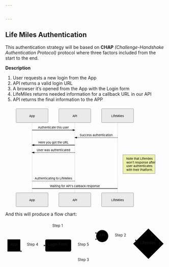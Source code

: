 ```yaml
---


---
```


<h2 id="life-miles-authentication">Life Miles Authentication</h2>
<p>This authentication strategy will be based on <strong>CHAP</strong> <em>(Challenge-Handshake Authentication Protocol)</em> protocol where three factors included from the start to the end.</p>
<p><strong>Description</strong></p>
<ol>
<li>User requests a new login from the App</li>
<li>API returns a valid login URL</li>
<li>A browser it’s opened from the App with the Login form</li>
<li>LifeMiles returns needed information for a callback URL in our API</li>
<li>API returns the final information to the APP</li>
</ol>
<div class="mermaid"><svg xmlns="http://www.w3.org/2000/svg" id="mermaid-svg-5o8sq8FRbSXzT3u4" height="100%" width="100%" style="max-width:750px;" viewBox="-50 -10 750 469"><g></g><g><line id="actor9" x1="75" y1="5" x2="75" y2="458" class="actor-line" stroke-width="0.5px" stroke="#999"></line><rect x="0" y="0" fill="#eaeaea" stroke="#666" width="150" height="65" rx="3" ry="3" class="actor"></rect><text x="75" y="32.5" dominant-baseline="central" alignment-baseline="central" class="actor" style="text-anchor: middle;"><tspan x="75" dy="0">App</tspan></text></g><g><line id="actor10" x1="275" y1="5" x2="275" y2="458" class="actor-line" stroke-width="0.5px" stroke="#999"></line><rect x="200" y="0" fill="#eaeaea" stroke="#666" width="150" height="65" rx="3" ry="3" class="actor"></rect><text x="275" y="32.5" dominant-baseline="central" alignment-baseline="central" class="actor" style="text-anchor: middle;"><tspan x="275" dy="0">API</tspan></text></g><g><line id="actor11" x1="475" y1="5" x2="475" y2="458" class="actor-line" stroke-width="0.5px" stroke="#999"></line><rect x="400" y="0" fill="#eaeaea" stroke="#666" width="150" height="65" rx="3" ry="3" class="actor"></rect><text x="475" y="32.5" dominant-baseline="central" alignment-baseline="central" class="actor" style="text-anchor: middle;"><tspan x="475" dy="0">LifeMiles</tspan></text></g><defs><marker id="arrowhead" refX="5" refY="2" markerWidth="6" markerHeight="4" orient="auto"><path d="M 0,0 V 4 L6,2 Z"></path></marker></defs><defs><marker id="crosshead" markerWidth="15" markerHeight="8" orient="auto" refX="16" refY="4"><path fill="black" stroke="#000000" stroke-width="1px" d="M 9,2 V 6 L16,4 Z" style="stroke-dasharray: 0, 0;"></path><path fill="none" stroke="#000000" stroke-width="1px" d="M 0,1 L 6,7 M 6,1 L 0,7" style="stroke-dasharray: 0, 0;"></path></marker></defs><g><text x="175" y="93" class="messageText" style="text-anchor: middle;">Authenticate this user</text><line x1="75" y1="100" x2="275" y2="100" class="messageLine0" stroke-width="2" stroke="black" marker-end="url(#arrowhead)" style="fill: none;"></line></g><g><text x="375" y="128" class="messageText" style="text-anchor: middle;">Success authentication</text><line x1="475" y1="135" x2="275" y2="135" class="messageLine1" stroke-width="2" stroke="black" marker-end="url(#arrowhead)" style="stroke-dasharray: 3, 3; fill: none;"></line></g><g><text x="175" y="163" class="messageText" style="text-anchor: middle;">Here you got the URL</text><line x1="275" y1="170" x2="75" y2="170" class="messageLine0" stroke-width="2" stroke="black" marker-end="url(#arrowhead)" style="fill: none;"></line></g><g><text x="175" y="198" class="messageText" style="text-anchor: middle;">User was authenticated</text><line x1="275" y1="205" x2="75" y2="205" class="messageLine1" stroke-width="2" stroke="black" marker-end="url(#arrowhead)" style="stroke-dasharray: 3, 3; fill: none;"></line></g><g><rect x="500" y="215" fill="#EDF2AE" stroke="#666" width="150" height="88" rx="0" ry="0" class="note"></rect><text x="496" y="239" fill="black" class="noteText"><tspan x="516" fill="black">Note that Lifemiles</tspan></text><text x="496" y="256" fill="black" class="noteText"><tspan x="516" fill="black"> won't response after</tspan></text><text x="496" y="273" fill="black" class="noteText"><tspan x="516" fill="black">user authenticates</tspan></text><text x="496" y="290" fill="black" class="noteText"><tspan x="516" fill="black">with their Platform.</tspan></text></g><g><text x="175" y="331" class="messageText" style="text-anchor: middle;">Authenticating to LifeMiles</text><line x1="275" y1="338" x2="75" y2="338" class="messageLine1" stroke-width="2" stroke="black" style="stroke-dasharray: 3, 3; fill: none;"></line></g><g><text x="275" y="366" class="messageText" style="text-anchor: middle;">Waiting for API's callback response</text><line x1="75" y1="373" x2="475" y2="373" class="messageLine0" stroke-width="2" stroke="black" style="fill: none;"></line></g><g><rect x="0" y="393" fill="#eaeaea" stroke="#666" width="150" height="65" rx="3" ry="3" class="actor"></rect><text x="75" y="425.5" dominant-baseline="central" alignment-baseline="central" class="actor" style="text-anchor: middle;"><tspan x="75" dy="0">App</tspan></text></g><g><rect x="200" y="393" fill="#eaeaea" stroke="#666" width="150" height="65" rx="3" ry="3" class="actor"></rect><text x="275" y="425.5" dominant-baseline="central" alignment-baseline="central" class="actor" style="text-anchor: middle;"><tspan x="275" dy="0">API</tspan></text></g><g><rect x="400" y="393" fill="#eaeaea" stroke="#666" width="150" height="65" rx="3" ry="3" class="actor"></rect><text x="475" y="425.5" dominant-baseline="central" alignment-baseline="central" class="actor" style="text-anchor: middle;"><tspan x="475" dy="0">LifeMiles</tspan></text></g></svg></div>
<p>And this will produce a flow chart:</p>
<div class="mermaid"><svg xmlns="http://www.w3.org/2000/svg" id="mermaid-svg-o5YKSG2qXGgb9t8l" width="100%" style="max-width: 608.6843719482422px;" viewBox="0 0 608.6843719482422 171"><g transform="translate(-12, -12)"><g class="output"><g class="clusters"></g><g class="edgePaths"><g class="edgePath" style="opacity: 1;"><path class="path" d="M67.64876760563381,81L116.1875,33L212.7265625,33L309.265625,33L359.1348049004178,58.14486833860393" marker-end="url(#arrowhead136)" style="fill:none"></path><defs><marker id="arrowhead136" viewBox="0 0 10 10" refX="9" refY="5" markerUnits="strokeWidth" markerWidth="8" markerHeight="6" orient="auto"><path d="M 0 0 L 10 5 L 0 10 z" class="arrowheadPath" style="stroke-width: 1; stroke-dasharray: 1, 0;"></path></marker></defs></g><g class="edgePath" style="opacity: 1;"><path class="path" d="M68.78125,104L116.1875,104L163.59375,104" marker-end="url(#arrowhead137)" style="fill:none"></path><defs><marker id="arrowhead137" viewBox="0 0 10 10" refX="9" refY="5" markerUnits="strokeWidth" markerWidth="8" markerHeight="6" orient="auto"><path d="M 0 0 L 10 5 L 0 10 z" class="arrowheadPath" style="stroke-width: 1; stroke-dasharray: 1, 0;"></path></marker></defs></g><g class="edgePath" style="opacity: 1;"><path class="path" d="M402.671875,68.5L450.078125,68.5L510.44946625504633,85.53491027083261" marker-end="url(#arrowhead138)" style="fill:none"></path><defs><marker id="arrowhead138" viewBox="0 0 10 10" refX="9" refY="5" markerUnits="strokeWidth" markerWidth="8" markerHeight="6" orient="auto"><path d="M 0 0 L 10 5 L 0 10 z" class="arrowheadPath" style="stroke-width: 1; stroke-dasharray: 1, 0;"></path></marker></defs></g><g class="edgePath" style="opacity: 1;"><path class="path" d="M519.9021495646421,119.91777609052099L450.078125,162L379.671875,162L309.265625,162L212.7265625,162L116.1875,162L68.78125,123.70359085963003" marker-end="url(#arrowhead139)" style="fill:none"></path><defs><marker id="arrowhead139" viewBox="0 0 10 10" refX="9" refY="5" markerUnits="strokeWidth" markerWidth="8" markerHeight="6" orient="auto"><path d="M 0 0 L 10 5 L 0 10 z" class="arrowheadPath" style="stroke-width: 1; stroke-dasharray: 1, 0;"></path></marker></defs></g><g class="edgePath" style="opacity: 1;"><path class="path" d="M261.859375,104L309.265625,104L359.1348049004178,78.85513166139607" marker-end="url(#arrowhead140)" style="fill:none"></path><defs><marker id="arrowhead140" viewBox="0 0 10 10" refX="9" refY="5" markerUnits="strokeWidth" markerWidth="8" markerHeight="6" orient="auto"><path d="M 0 0 L 10 5 L 0 10 z" class="arrowheadPath" style="stroke-width: 1; stroke-dasharray: 1, 0;"></path></marker></defs></g></g><g class="edgeLabels"><g class="edgeLabel" transform="translate(212.7265625,33)" style="opacity: 1;"><g transform="translate(-22.40625,-13)" class="label"><foreignObject width="44.8125" height="26"><div xmlns="http://www.w3.org/1999/xhtml" style="display: inline-block; white-space: nowrap;"><span class="edgeLabel">Step 1</span></div></foreignObject></g></g><g class="edgeLabel" transform="translate(116.1875,104)" style="opacity: 1;"><g transform="translate(-22.40625,-13)" class="label"><foreignObject width="44.8125" height="26"><div xmlns="http://www.w3.org/1999/xhtml" style="display: inline-block; white-space: nowrap;"><span class="edgeLabel">Step 4</span></div></foreignObject></g></g><g class="edgeLabel" transform="translate(450.078125,68.5)" style="opacity: 1;"><g transform="translate(-22.40625,-13)" class="label"><foreignObject width="44.8125" height="26"><div xmlns="http://www.w3.org/1999/xhtml" style="display: inline-block; white-space: nowrap;"><span class="edgeLabel">Step 2</span></div></foreignObject></g></g><g class="edgeLabel" transform="translate(309.265625,162)" style="opacity: 1;"><g transform="translate(-22.40625,-13)" class="label"><foreignObject width="44.8125" height="26"><div xmlns="http://www.w3.org/1999/xhtml" style="display: inline-block; white-space: nowrap;"><span class="edgeLabel">Step 3</span></div></foreignObject></g></g><g class="edgeLabel" transform="translate(309.265625,104)" style="opacity: 1;"><g transform="translate(-22.40625,-13)" class="label"><foreignObject width="44.8125" height="26"><div xmlns="http://www.w3.org/1999/xhtml" style="display: inline-block; white-space: nowrap;"><span class="edgeLabel">Step 5</span></div></foreignObject></g></g></g><g class="nodes"><g class="node" id="A" transform="translate(44.390625,104)" style="opacity: 1;"><rect rx="0" ry="0" x="-24.390625" y="-23" width="48.78125" height="46"></rect><g class="label" transform="translate(0,0)"><g transform="translate(-14.390625,-13)"><foreignObject width="28.78125" height="26"><div xmlns="http://www.w3.org/1999/xhtml" style="display: inline-block; white-space: nowrap;">App</div></foreignObject></g></g></g><g class="node" id="B" transform="translate(379.671875,68.5)" style="opacity: 1;"><circle x="-22.4609375" y="-23" r="23"></circle><g class="label" transform="translate(0,0)"><g transform="translate(-12.4609375,-13)"><foreignObject width="24.921875" height="26"><div xmlns="http://www.w3.org/1999/xhtml" style="display: inline-block; white-space: nowrap;">API</div></foreignObject></g></g></g><g class="node" id="C" transform="translate(212.7265625,104)" style="opacity: 1;"><rect rx="5" ry="5" x="-49.1328125" y="-23" width="98.265625" height="46"></rect><g class="label" transform="translate(0,0)"><g transform="translate(-39.1328125,-13)"><foreignObject width="78.265625" height="26"><div xmlns="http://www.w3.org/1999/xhtml" style="display: inline-block; white-space: nowrap;">Login Form</div></foreignObject></g></g></g><g class="node" id="D" transform="translate(555.0843734741211,97.5)" style="opacity: 1;"><polygon points="57.6,0 115.2,-57.6 57.6,-115.2 0,-57.6" rx="5" ry="5" transform="translate(-57.6,57.6)"></polygon><g class="label" transform="translate(0,0)"><g transform="translate(-31,-13)"><foreignObject width="62" height="26"><div xmlns="http://www.w3.org/1999/xhtml" style="display: inline-block; white-space: nowrap;">Lifemiles</div></foreignObject></g></g></g></g></g></g></svg></div>

